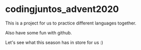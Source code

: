 # codingjuntos_advent2020

This is a project for us to practice different languages together. 

Also have some fun with github.

Let's see what this season has in store for us :)
